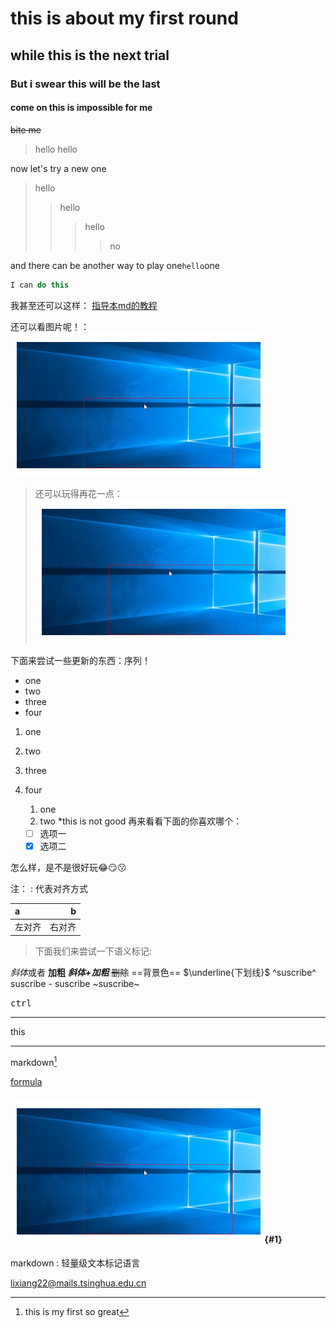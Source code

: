 
# this is about my first round

## while this is the next trial

### But i swear this will be the last

#### come on this is impossible for me

~~bite me~~
>hello
>hello

now let's try a new one
>hello
>>hello
>>>hello
>>>>no

and there can be another way to play
one`hello`one

```C++
I can do this
```

我甚至还可以这样：
[指导本md的教程](https://www.cnblogs.com/LuckyZLi/p/9776143.html#:~:text=%E4%BD%BF%E7%94%A8vs%20code%E7%BC%96%E5%86%99Markdown%E6%96%87%E6%A1%A3%E4%BB%A5%E5%8F%8Amarkdown%E8%AF%AD%E6%B3%95%E8%AF%A6%E8%A7%A3%201%20%E9%A6%96%E5%85%88%E5%AE%89%E8%A3%85vscode%E5%B7%A5%E5%85%B7%EF%BC%8C%E4%B8%8B%E8%BD%BD%E5%9C%B0%E5%9D%80%E5%A6%82%E4%B8%8B%EF%BC%9A%20https%3A%2F%2Fcode.visualstudio.com%2F%202%20%E5%9C%A8vs%20code%E7%9A%84%E6%89%A9%E5%B1%95%E4%B8%AD%E5%AE%89%E8%A3%85%EF%BC%9A,%2B%20K%EF%BC%8C%E7%84%B6%E5%90%8E%E6%94%BE%E6%8E%89%EF%BC%8C%E7%B4%A7%E6%8E%A5%E7%9D%80%E5%86%8D%E6%8C%89%20v%EF%BC%8C%E4%B9%9F%E8%83%BD%E8%B0%83%E5%87%BA%E5%AE%9E%E6%97%B6%E9%A2%84%E8%A7%88%E6%A1%86%E3%80%82%20%E3%80%90%E8%A6%81%E5%9C%A8%E8%8B%B1%E6%96%87%E8%BE%93%E5%85%A5%E7%8A%B6%E6%80%81%E4%B8%8B%E3%80%91%203.3%20%E7%9B%B4%E6%8E%A5%E7%82%B9%E5%87%BB%E5%BF%AB%E6%8D%B7%E5%9B%BE%E6%A0%87%20%E8%BF%98%E5%8F%AF%E4%BB%A5%E5%9C%A8%E9%A2%84%E8%A7%88%E6%95%88%E6%9E%9C%E7%9A%84%E7%95%8C%E9%9D%A2%E4%B8%AD%E5%8F%B3%E9%94%AE%E9%BC%A0%E6%A0%87%E9%80%89%E6%8B%A9%E5%9C%A8%E4%B8%8D%E5%90%8C%E5%B9%B3%E5%8F%B0%E9%A2%84%E8%A7%88%EF%BC%8C%E5%A6%82%E5%8F%AF%E4%BB%A5%E5%9C%A8%E6%B5%8F%E8%A7%88%E5%99%A8%E4%B8%AD%E9%A2%84%E8%A7%88%20)

还可以看图片呢！：
![噢 没法显示](./1.png '这是一张好图')

>还可以玩得再花一点：
[![噢 没法显示](./1.png '更花一点')](https://www.cnblogs.com/LuckyZLi/p/9776143.html#:~:text=%E4%BD%BF%E7%94%A8vs%20code%E7%BC%96%E5%86%99Markdown%E6%96%87%E6%A1%A3%E4%BB%A5%E5%8F%8Amarkdown%E8%AF%AD%E6%B3%95%E8%AF%A6%E8%A7%A3%201%20%E9%A6%96%E5%85%88%E5%AE%89%E8%A3%85vscode%E5%B7%A5%E5%85%B7%EF%BC%8C%E4%B8%8B%E8%BD%BD%E5%9C%B0%E5%9D%80%E5%A6%82%E4%B8%8B%EF%BC%9A%20https%3A%2F%2Fcode.visualstudio.com%2F%202%20%E5%9C%A8vs%20code%E7%9A%84%E6%89%A9%E5%B1%95%E4%B8%AD%E5%AE%89%E8%A3%85%EF%BC%9A,%2B%20K%EF%BC%8C%E7%84%B6%E5%90%8E%E6%94%BE%E6%8E%89%EF%BC%8C%E7%B4%A7%E6%8E%A5%E7%9D%80%E5%86%8D%E6%8C%89%20v%EF%BC%8C%E4%B9%9F%E8%83%BD%E8%B0%83%E5%87%BA%E5%AE%9E%E6%97%B6%E9%A2%84%E8%A7%88%E6%A1%86%E3%80%82%20%E3%80%90%E8%A6%81%E5%9C%A8%E8%8B%B1%E6%96%87%E8%BE%93%E5%85%A5%E7%8A%B6%E6%80%81%E4%B8%8B%E3%80%91%203.3%20%E7%9B%B4%E6%8E%A5%E7%82%B9%E5%87%BB%E5%BF%AB%E6%8D%B7%E5%9B%BE%E6%A0%87%20%E8%BF%98%E5%8F%AF%E4%BB%A5%E5%9C%A8%E9%A2%84%E8%A7%88%E6%95%88%E6%9E%9C%E7%9A%84%E7%95%8C%E9%9D%A2%E4%B8%AD%E5%8F%B3%E9%94%AE%E9%BC%A0%E6%A0%87%E9%80%89%E6%8B%A9%E5%9C%A8%E4%B8%8D%E5%90%8C%E5%B9%B3%E5%8F%B0%E9%A2%84%E8%A7%88%EF%BC%8C%E5%A6%82%E5%8F%AF%E4%BB%A5%E5%9C%A8%E6%B5%8F%E8%A7%88%E5%99%A8%E4%B8%AD%E9%A2%84%E8%A7%88%20)

下面来尝试一些更新的东西：序列！

* one
* two
* three
* four
  
1. one
2. two
3. three
4. four
   1. one
   2. two
   *this is not good
再来看看下面的你喜欢哪个：

    * [ ] 选项一
    * [x] 选项二

怎么样，是不是很好玩:joy::smirk::kissing:

注： : 代表对齐方式

| a | b |
|:--|--:|
|左对齐|右对齐|

>下面我们来尝试一下语义标记:  

*斜体*或者
**加粗**
***斜体+加粗***
~~删除~~
==背景色==
$\underline{下划线}$
^suscribe^
suscribe - suscribe
~suscribe~

<kbd>ctrl<kbd>

***
this
***
markdown[^1]
[^1]:this is my first so great

[formula](#1)

#### ![this](./1.png) {#1}

markdown
    :  轻量级文本标记语言

<lixiang22@mails.tsinghua.edu.cn>